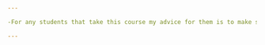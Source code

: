 ```yaml
---

-For any students that take this course my advice for them is to make sure you take the first couple of weeks to really develop a better understanding of github and how to use github as the course is taught over github and if you don't know how github works you will fall behind. I also suggest going to office hours to help learn about github, badges, pull requests and more. This will help out so much as you won't have to spend hours of your time struggling to teach yourself how github works.

---
```

